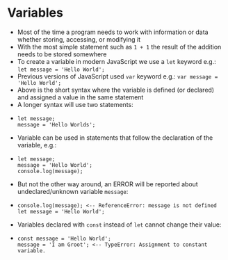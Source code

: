 # Variables

* Most of the time a program needs to work with information or data whether storing, accessing, or modifying it
* With the most simple statement such as `1 + 1` the result of the addition needs to be stored somewhere
* To create a variable in modern JavaScript we use a `let` keyword e.g.:  `let message = 'Hello World';`
* Previous versions of JavaScript used `var` keyword e.g.:  `var message = 'Hello World';`
* Above is the short syntax where the variable is defined \(or declared\) and assigned a value in the same statement
* A longer syntax will use two statements:
* ```text
  let message;
  message = 'Hello Worlds';
  ```
* Variable can be used in statements that follow the declaration of the variable, e.g.: 
* ```text
  let message;
  message = 'Hello World';
  console.log(message);
  ```
* But not the other way around, an ERROR will be reported about undeclared/unknown variable `message`:
* ```text
  console.log(message); <-- ReferenceError: message is not defined
  let message = 'Hello World';
  ```
* Variables declared with `const` instead of `let` cannot change their value:
* ```text
  const message = 'Hello World';
  message = 'I am Groot'; <-- TypeError: Assignment to constant variable.
  ```

